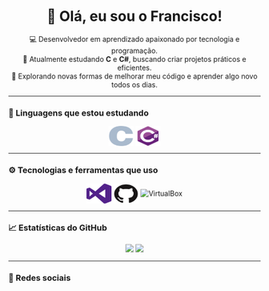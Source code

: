 <h1 align="center">👋 Olá, eu sou o Francisco!</h1>

<p align="center">
  💻 Desenvolvedor em aprendizado apaixonado por tecnologia e programação.<br>
  🎯 Atualmente estudando <strong>C</strong> e <strong>C#</strong>, buscando criar projetos práticos e eficientes.<br>
  🚀 Explorando novas formas de melhorar meu código e aprender algo novo todos os dias.
</p>

---

### 🧠 Linguagens que estou estudando
<p align="center">
  <img align="center" alt="C" height="40" width="50"
       src="https://raw.githubusercontent.com/devicons/devicon/master/icons/c/c-original.svg">
  <img align="center" alt="Csharp" height="40" width="50"
       src="https://raw.githubusercontent.com/devicons/devicon/master/icons/csharp/csharp-original.svg">
</p>

---

### ⚙️ Tecnologias e ferramentas que uso
<p align="center">
  <img align="center" alt="Visual Studio" height="40" width="50"
       src="https://raw.githubusercontent.com/devicons/devicon/master/icons/visualstudio/visualstudio-plain.svg">
  <img align="center" alt="GitHub" height="40" width="50"
       src="https://raw.githubusercontent.com/devicons/devicon/master/icons/github/github-original.svg">
  <img align="center" alt="VirtualBox" height="40" width="50"
       src="https://upload.wikimedia.org/wikipedia/commons/d/d5/Virtualbox_logo.png">
</p>

---

### 📈 Estatísticas do GitHub
<p align="center">
  <img height="160em"
       src="https://github-readme-stats.vercel.app/api?username=frainw&show_icons=true&theme=tokyonight&include_all_commits=true&count_private=true"/>
  <img height="160em"
       src="https://github-readme-stats.vercel.app/api/top-langs/?username=frainw&layout=compact&langs_count=7&theme=tokyonight"/>
</p>

---

### 📱 Redes sociais
<p align="center">
  <a href="https://www.instagram.com/wndelacerda_/" target="_blank">
    <img align="center" alt="Instagram" height="40" width="40"
         src="https://raw.githubusercontent.com/rahuldkjain/github-profile-readme-gene
